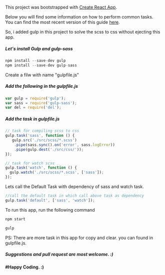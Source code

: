 This project was bootstrapped with [Create React App](https://github.com/facebookincubator/create-react-app).

Below you will find some information on how to perform common tasks.<br>
You can find the most recent version of this guide [here](https://github.com/facebookincubator/create-react-app/blob/master/packages/react-scripts/template/README.md).

So, i added gulp in this project to solve the scss to css without ejecting this app.

##### Let's install Gulp and gulp-sass
```js
npm install --save-dev gulp
npm install --save-dev gulp-sass
```

Create a filw with name "gulpfile.js"

##### Add the following in the gulpfile.js
```javascript
var gulp = require('gulp');
var sass = require('gulp-sass');
var del = require('del');

```

##### Add the task in gulpfile.js
```javascript
// task for compiling scss to css
gulp.task('sass', function () {
   gulp.src('./src/scss/*.scss')
    .pipe(sass.sync().on('error', sass.logError))
    .pipe(gulp.dest('./src/css/'));
});
```

```javascript
// task for watch scss
gulp.task('watch', function () {
  gulp.watch('./src/scss/*.scss', ['sass']);
});
```


Lets call the Default Task with dependency of sass and watch task.
```javascript
//call the default task in which call above task as dependency
gulp.task('default', ['sass', 'watch']);

```


To run this app, run the following command

```sh
npm start
```
```sh
gulp
```
PS: There are more task in this app for copy and clear. you can found in gulpfile.js.

##### Suggestions and pull request are most welcome. :)

#### #Happy Coding. :)
